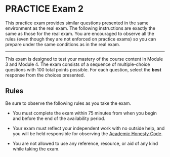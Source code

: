 # PRACTICE Exam 2

This practice exam provides similar questions presented in the same environment
as the real exam. The following instructions are exactly the same as those for
the real exam. You are encouraged to observe all the rules (even though they are
not enforced on practice exams) so you can prepare under the same conditions as
in the real exam.

--- 

This exam is designed to test your mastery of the course content in Module 3 and
Module 4. The exam consists of a sequence of multiple-choice questions with 100
total points possible. For each question, select the **best** response from the
choices presented.

## Rules

Be sure to observe the following rules as you take the exam.

- You must complete the exam within 75 minutes from when you begin and before
  the end of the availability period.

- Your exam must reflect your independent work with no outside help, and you
  will be held responsible for observing the [Academic Honesty
  Code](http://www.auburn.edu/academic/provost/academic-honesty/_assets/pdf/academic-honesty-code-20201028.pdf).

- You are not allowed to use any reference, resource, or aid of any kind while
  taking the exam.

